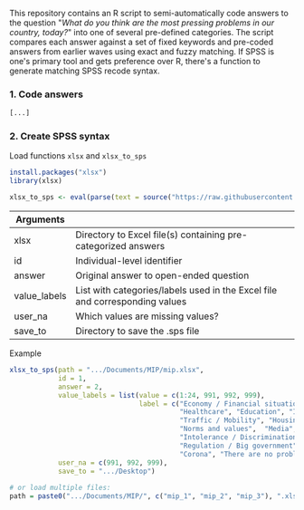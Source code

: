 This repository contains an R script to semi-automatically code answers to the question "*What do you think are the most pressing problems in our country, today?*" into one of several pre-defined categories. The script compares each answer against a set of fixed keywords and pre-coded answers from earlier waves using exact and fuzzy matching. If SPSS is one's primary tool and gets preference over R, there's a function to generate matching SPSS recode syntax.


### 1. Code answers
```R
[...]
```

### 2. Create SPSS syntax
Load functions `xlsx` and `xlsx_to_sps`
```R
install.packages("xlsx")
library(xlsx)

xlsx_to_sps <- eval(parse(text = source("https://raw.githubusercontent.com/siardv/MIP/main/xlsx_to_sps.R")[1]))
```
| Arguments    	|                                                                             	|
|--------------	|-----------------------------------------------------------------------------	|
| xlsx        	| Directory to Excel file(s) containing pre-categorized answers               	|
| id          	| Individual-level identifier                                                 	|
| answer      	| Original answer to open-ended question                                      	|
| value_labels 	| List with categories/labels used in the Excel file and corresponding values 	|
| user_na     	| Which values are missing values?                                            	|
| save_to     	| Directory to save the .sps file                                             	|

Example
```R
xlsx_to_sps(path = ".../Documents/MIP/mip.xlsx", 
            id = 1,
            answer = 2,
            value_labels = list(value = c(1:24, 991, 992, 999),
                                label = c("Economy / Financial situation", "Social security", "Politics", "Crime", "Defense",
                                          "Healthcare", "Education", "Income / Prince levels / Taxes", "Employment",
                                          "Traffic / Mobility", "Housing", "Environment", "Population", "Minorities", 
                                          "Norms and values",  "Media", "European integration", "Inequality / Poverty", 
                                          "Intolerance / Discrimination", "Foreign policy / International security", 
                                          "Regulation / Big government", "Polarisation / Dividedness", "Immigration", 
                                          "Corona", "There are no problems", "No other problems", "DK/NA/Cannot be coded")),
            user_na = c(991, 992, 999),
            save_to = ".../Desktop")
               
# or load multiple files:
path = paste0(".../Documents/MIP/", c("mip_1", "mip_2", "mip_3"), ".xlsx")
```

